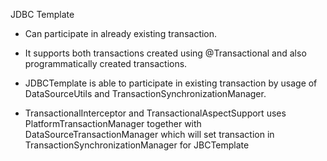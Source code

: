 JDBC Template
* Can participate in already existing transaction.
* It supports both transactions created using @Transactional and also programmatically created transactions.

* JDBCTemplate is able to participate in existing transaction by usage of DataSourceUtils and TransactionSynchronizationManager.
* TransactionalInterceptor and TransactionalAspectSupport uses PlatformTransactionManager together with DataSourceTransactionManager which will set transaction in TransactionSynchronizationManager for JBCTemplate